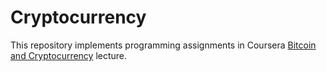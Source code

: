 # Cryptocurrency

This repository implements programming assignments in Coursera [Bitcoin and Cryptocurrency](https://www.coursera.org/learn/cryptocurrency/)
lecture.
